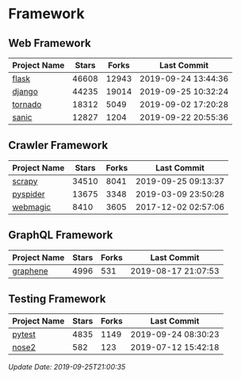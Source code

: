 # Framework

## Web Framework

| Project Name | Stars | Forks | Last Commit |
| ------------ | ----- | ----- | ----------- |
| [flask](https://github.com/pallets/flask) | 46608 | 12943 | 2019-09-24 13:44:36 |
| [django](https://github.com/django/django) | 44235 | 19014 | 2019-09-25 10:32:24 |
| [tornado](https://github.com/tornadoweb/tornado) | 18312 | 5049 | 2019-09-02 17:20:28 |
| [sanic](https://github.com/huge-success/sanic) | 12827 | 1204 | 2019-09-22 20:55:36 |

## Crawler Framework

| Project Name | Stars | Forks | Last Commit |
| ------------ | ----- | ----- | ----------- |
| [scrapy](https://github.com/scrapy/scrapy) | 34510 | 8041 | 2019-09-25 09:13:37 |
| [pyspider](https://github.com/binux/pyspider) | 13675 | 3348 | 2019-03-09 23:50:28 |
| [webmagic](https://github.com/code4craft/webmagic) | 8410 | 3605 | 2017-12-02 02:57:06 |

## GraphQL Framework

| Project Name | Stars | Forks | Last Commit |
| ------------ | ----- | ----- | ----------- |
| [graphene](https://github.com/graphql-python/graphene) | 4996 | 531 | 2019-08-17 21:07:53 |

## Testing Framework

| Project Name | Stars | Forks | Last Commit |
| ------------ | ----- | ----- | ----------- |
| [pytest](https://github.com/pytest-dev/pytest) | 4835 | 1149 | 2019-09-24 08:30:23 |
| [nose2](https://github.com/nose-devs/nose2) | 582 | 123 | 2019-07-12 15:42:18 |

*Update Date: 2019-09-25T21:00:35*